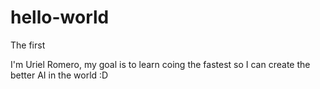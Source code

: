 # hello-world
The first

I'm Uriel Romero, my goal is to learn coing the fastest so I can create the better AI in the world :D
